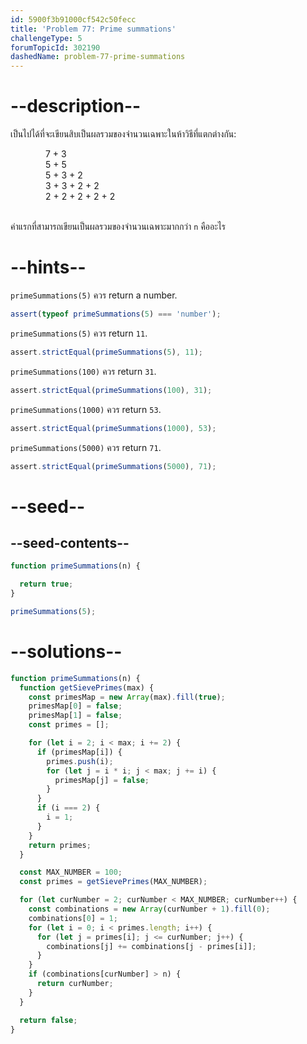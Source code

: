 ```yaml
---
id: 5900f3b91000cf542c50fecc
title: 'Problem 77: Prime summations'
challengeType: 5
forumTopicId: 302190
dashedName: problem-77-prime-summations
---
```


# --description--

เป็นไปได้ที่จะเขียนสิบเป็นผลรวมของจำนวนเฉพาะในห้าวิธีที่แตกต่างกัน:

<div style='margin-left: 4em;'>
  7 + 3<br>
  5 + 5<br>
  5 + 3 + 2<br>
  3 + 3 + 2 + 2<br>
  2 + 2 + 2 + 2 + 2<br><br>
</div>

ค่าแรกที่สามารถเขียนเป็นผลรวมของจำนวนเฉพาะมากกว่า `n` คืออะไร

# --hints--

`primeSummations(5)` ควร return a number.

```js
assert(typeof primeSummations(5) === 'number');
```

`primeSummations(5)` ควร return `11`.

```js
assert.strictEqual(primeSummations(5), 11);
```

`primeSummations(100)` ควร return `31`.

```js
assert.strictEqual(primeSummations(100), 31);
```

`primeSummations(1000)` ควร return `53`.

```js
assert.strictEqual(primeSummations(1000), 53);
```

`primeSummations(5000)` ควร return `71`.

```js
assert.strictEqual(primeSummations(5000), 71);
```

# --seed--

## --seed-contents--

```js
function primeSummations(n) {

  return true;
}

primeSummations(5);
```

# --solutions--

```js
function primeSummations(n) {
  function getSievePrimes(max) {
    const primesMap = new Array(max).fill(true);
    primesMap[0] = false;
    primesMap[1] = false;
    const primes = [];

    for (let i = 2; i < max; i += 2) {
      if (primesMap[i]) {
        primes.push(i);
        for (let j = i * i; j < max; j += i) {
          primesMap[j] = false;
        }
      }
      if (i === 2) {
        i = 1;
      }
    }
    return primes;
  }

  const MAX_NUMBER = 100;
  const primes = getSievePrimes(MAX_NUMBER);

  for (let curNumber = 2; curNumber < MAX_NUMBER; curNumber++) {
    const combinations = new Array(curNumber + 1).fill(0);
    combinations[0] = 1;
    for (let i = 0; i < primes.length; i++) {
      for (let j = primes[i]; j <= curNumber; j++) {
        combinations[j] += combinations[j - primes[i]];
      }
    }
    if (combinations[curNumber] > n) {
      return curNumber;
    }
  }

  return false;
}
```
